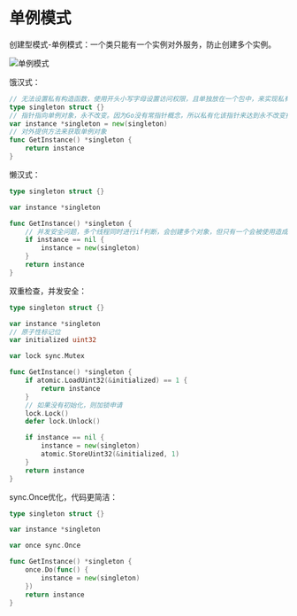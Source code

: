 # 单例模式

创建型模式-单例模式：一个类只能有一个实例对外服务，防止创建多个实例。

![单例模式](https://imgs-1306864474.cos.ap-beijing.myqcloud.com/img/%E5%8D%95%E4%BE%8B%E6%A8%A1%E5%BC%8F.jpg)

饿汉式：

```go
// 无法设置私有构造函数，使用开头小写字母设置访问权限，且单独放在一个包中，来实现私有构造函数的效果。
type singleton struct {}
// 指针指向单例对象，永不改变。因为Go没有常指针概念，所以私有化该指针来达到永不改变指针指向的效果。
var instance *singleton = new(singleton)
// 对外提供方法来获取单例对象
func GetInstance() *singleton {
	return instance
}

```

懒汉式：

```go
type singleton struct {}

var instance *singleton

func GetInstance() *singleton {
	// 并发安全问题，多个线程同时进行if判断，会创建多个对象，但只有一个会被使用造成内存泄漏问题。
	if instance == nil {
		instance = new(singleton)
	}
	return instance
}

```

双重检查，并发安全：

```go
type singleton struct {}

var instance *singleton
// 原子性标记位
var initialized uint32

var lock sync.Mutex

func GetInstance() *singleton {
	if atomic.LoadUint32(&initialized) == 1 {
		return instance
	}
	// 如果没有初始化，则加锁申请
	lock.Lock()
	defer lock.Unlock()

	if instance == nil {
		instance = new(singleton)
		atomic.StoreUint32(&initialized, 1)
	}
	return instance
}

```

sync.Once优化，代码更简洁：

```go
type singleton struct {}

var instance *singleton

var once sync.Once

func GetInstance() *singleton {
	once.Do(func() {
		instance = new(singleton)
	})
	return instance
}

```

